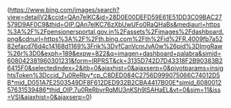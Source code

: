 (https://www.bing.com/images/search?view=detailV2&ccid=QAn7elKC&id=28D0E00DEFD59E61E51DD3C09BAC27579D9AF0C9&thid=OIP.QAn7elKC76zXbUwUFo0RaQHaBs&mediaurl=https%3A%2F%2Fpensionersportal.gov.in%2Fassets%2Fimages%2Fdashboard.png&cdnurl=https%3A%2F%2Fth.bing.com%2Fth%2Fid%2FR.4009fb7a5282efacd76d4c14168d1169%3Frik%3DyfCanVcnrJvA0w%26pid%3DImgRaw%26r%3D0&exph=189&expw=822&q=imagen+dashboard+palabra&simid=608042381960301231&form=IRPRST&ck=3135D742D7D43318F2B90383B26415F0&selectedindex=2&itb=0&ajaxhist=0&ajaxserp=0&pivotparams=insightsToken%3Dccid_7u0ReRby*cp_C8DED084C2756D999075066C74012D5B*mid_D051A7E2503549DF8F612DED932B2CBA4417B00E*simid_608001257631539486*thid_OIP.7u0ReRbyrRqMU3nKSh9lSAHaEL&vt=0&sim=11&iss=VSI&ajaxhist=0&ajaxserp=0)
